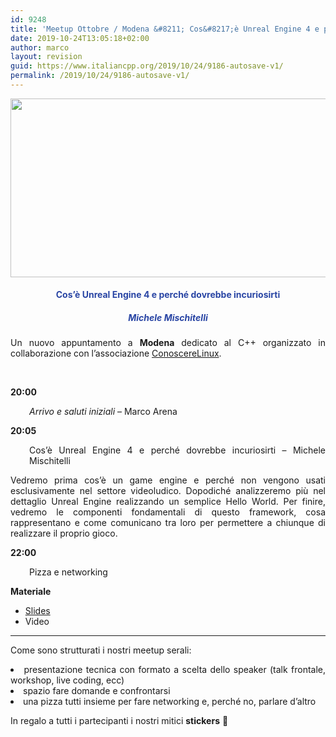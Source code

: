 ```yaml
---
id: 9248
title: 'Meetup Ottobre / Modena &#8211; Cos&#8217;è Unreal Engine 4 e perché dovrebbe incuriosirti'
date: 2019-10-24T13:05:18+02:00
author: marco
layout: revision
guid: https://www.italiancpp.org/2019/10/24/9186-autosave-v1/
permalink: /2019/10/24/9186-autosave-v1/
---
```

<img loading="lazy" class="aligncenter wp-image-9187 " src="https://www.italiancpp.org/wp-content/uploads/2019/09/banner_meetupMo1019.png" alt="" width="572" height="286" srcset="http://192.168.64.2/wordpress/wp-content/uploads/2019/09/banner_meetupMo1019.png 1024w, http://192.168.64.2/wordpress/wp-content/uploads/2019/09/banner_meetupMo1019-300x150.png 300w, http://192.168.64.2/wordpress/wp-content/uploads/2019/09/banner_meetupMo1019-768x384.png 768w, http://192.168.64.2/wordpress/wp-content/uploads/2019/09/banner_meetupMo1019-600x300.png 600w" sizes="(max-width: 572px) 100vw, 572px" />

<h4 style="text-align: center;">
  <span style="color: #2945a4;">Cos&#8217;è Unreal Engine 4 e perché dovrebbe incuriosirti</span>
</h4>

<h5 style="text-align: center;">
  <span style="color: #2945a4;"><em>Michele Mischitelli<br /> </em></span>
</h5>

<p style="text-align: justify;">
  Un nuovo appuntamento a <strong>Modena</strong> dedicato al C++ organizzato in collaborazione con l&#8217;associazione <a href="http://conoscerelinux.org">ConoscereLinux</a>.
</p>

<p style="text-align: justify;">
  <span style="color: #ffffff;"> </span>
</p>

<p style="text-align: justify;">
  <strong>20:00</strong>
</p>

<p style="text-align: justify; padding-left: 30px;">
  <em>Arrivo e saluti iniziali</em> &#8211; Marco Arena
</p>

<p style="text-align: justify;">
  <strong>20:05</strong>
</p>

<p style="text-align: justify; padding-left: 30px;">
  Cos&#8217;è Unreal Engine 4 e perché dovrebbe incuriosirti &#8211; Michele Mischitelli
</p>

<p style="text-align: justify;">
  Vedremo prima cos&#8217;è un game engine e perché non vengono usati esclusivamente nel settore videoludico. Dopodiché analizzeremo più nel dettaglio Unreal Engine realizzando un semplice Hello World. Per finire, vedremo le componenti fondamentali di questo framework, cosa rappresentano e come comunicano tra loro per permettere a chiunque di realizzare il proprio gioco.
</p>

**22:00**

<p style="padding-left: 30px;">
  Pizza e networking
</p>

**Materiale**

  * [Slides](https://www.italiancpp.org/wp-content/uploads/2019/10/Introduction-to-Unreal-Engine-4.pdf)
  * Video

* * *

<p style="text-align: justify;">
  Come sono strutturati i nostri meetup serali:
</p>

<li style="text-align: justify;">
  presentazione tecnica con formato a scelta dello speaker (talk frontale, workshop, live coding, ecc)
</li>
<li style="text-align: justify;">
  spazio fare domande e confrontarsi
</li>
<li style="text-align: justify;">
  una pizza tutti insieme per fare networking e, perché no, parlare d&#8217;altro
</li>

In regalo a tutti i partecipanti i nostri mitici **stickers** 🙂